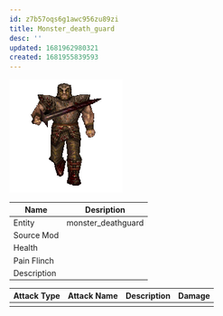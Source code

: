 ```yaml
---
id: z7b57oqs6g1awc956zu89zi
title: Monster_death_guard
desc: ''
updated: 1681962980321
created: 1681955839593
---
```

![Monster Picture](assets/img/knight_deathguard.png)

|Name  |Desription|
|------|-------------|
|Entity|monster_deathguard|
|Source Mod||
|Health||
|Pain Flinch||
|Description||

|Attack Type|Attack Name|Description|Damage|
|-----------|-----------|-----------|------|
||||